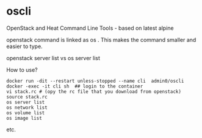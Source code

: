 # oscli
OpenStack and Heat Command Line Tools - based on latest alpine 

openstack command is linked as os . This makes the command smaller and easier to type. 

openstack server list vs 
os server list 

How to use?

```
docker run -dit --restart unless-stopped --name cli  admin0/oscli
docker -exec -it cli sh  ## login to the container 
vi stack.rc # (opy the rc file that you download from openstack)
source stack.rc
os server list 
os network list
os volume list
os image list 
```

etc. 
